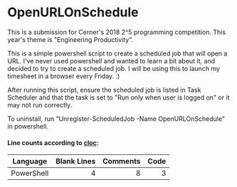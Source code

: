 # OpenURLOnSchedule

This is a submission for Cerner's 2018 2^5 programming competition. This year's theme is "Engineering Productivity".

This is a simple powershell script to create a scheduled job that will open a URL. I've never used powershell and wanted to learn a bit about it, and decided to try to create a scheduled job. I will be using this to launch my timesheet in a browser every Friday. :)

After running this script, ensure the scheduled job is listed in Task Scheduler and that
the task is set to "Run only when user is logged on" or it may not run correctly.

To uninstall, run "Unregister-ScheduledJob -Name OpenURLOnSchedule" in powershell.

#### Line counts according to [cloc](https://github.com/AlDanial/cloc):

| Language | Blank Lines | Comments | Code |
| --- | ---: | ---: | ---: |
| PowerShell | 4 | 8 | 3 |
